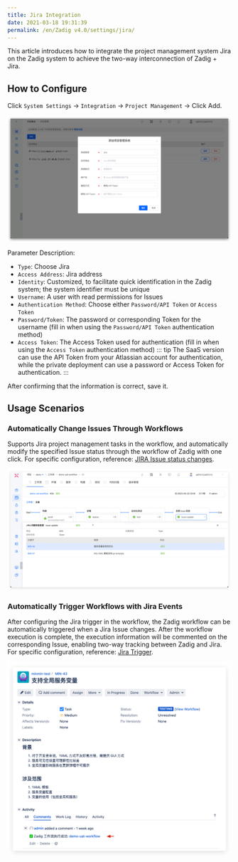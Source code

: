 ```yaml
---
title: Jira Integration
date: 2021-03-18 19:31:39
permalink: /en/Zadig v4.0/settings/jira/
---
```


This article introduces how to integrate the project management system Jira on the Zadig system to achieve the two-way interconnection of Zadig + Jira.

## How to Configure

Click `System Settings` -> `Integration` -> `Project Management` -> Click Add.

![Jira](../../../../_images/jira1.png)

Parameter Description:
- `Type`: Choose Jira
- `Access Address`: Jira address
- `Identity`: Customized, to facilitate quick identification in the Zadig system; the system identifier must be unique
- `Username`: A user with read permissions for Issues
- `Authentication Method`: Choose either `Password/API Token` or `Access Token`
- `Password/Token`: The password or corresponding Token for the username (fill in when using the `Password/API Token` authentication method)
- `Access Token`: The Access Token used for authentication (fill in when using the `Access Token` authentication method)
::: tip
The SaaS version can use the API Token from your Atlassian account for authentication, while the private deployment can use a password or Access Token for authentication.
:::

After confirming that the information is correct, save it.

## Usage Scenarios

### Automatically Change Issues Through Workflows

Supports Jira project management tasks in the workflow, and automatically modify the specified Issue status through the workflow of Zadig with one click. For specific configuration, reference: [JIRA Issue status changes](/en/Zadig%20v4.0/project/workflow-jobs/#jira-issue-status-change).

![jira_task](../../../../_images/update_jira_issue_by_zadigx.png)

### Automatically Trigger Workflows with Jira Events

After configuring the Jira trigger in the workflow, the Zadig workflow can be automatically triggered when a Jira Issue changes. After the workflow execution is complete, the execution information will be commented on the corresponding Issue, enabling two-way tracking between Zadig and Jira. For specific configuration, reference: [Jira Trigger](/en/Zadig%20v4.0/project/workflow-trigger/#jira-trigger).

![jira_task](../../../../_images/trigger_zadigx_pipeline_by_jira.png)